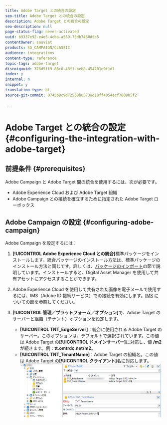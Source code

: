 ```yaml
---
title: Adobe Target との統合の設定
seo-title: Adobe Target との統合の設定
description: Adobe Target との統合の設定
seo-description: null
page-status-flag: never-activated
uuid: b9337e92-e4e5-4cba-a559-75db7460d5c5
contentOwner: sauviat
products: SG_CAMPAIGN/CLASSIC
audience: integrations
content-type: reference
topic-tags: adobe-target
discoiquuid: 378d5ff9-88c0-43f1-beb8-454701e9f1d1
index: y
internal: n
snippet: y
translation-type: ht
source-git-commit: 0745b9c9d72538b8573ad18ff4054ecf788905f2

---
```



# Adobe Target との統合の設定{#configuring-the-integration-with-adobe-target}

## 前提条件 {#prerequisites}

Adobe Campaign と Adobe Target 間の統合を使用するには、次が必要です。

* Adobe Experience Cloud および Adobe Target 組織
* Adobe Campaign との接続を確立するために指定された Adobe Target ローボックス

## Adobe Campaign の設定 {#configuring-adobe-campaign}

Adobe Campaign を設定するには：

1. **[!UICONTROL Adobe Experience Cloud との統合]**&#x200B;標準パッケージをインストールします。統合パッケージのインストール方法は、標準パッケージのインストール方法と同じです。詳しくは、[パッケージのインポート](../../platform/using/working-with-data-packages.md#importing-packages)の節で説明しています。インストールすると、Digital Asset Manager を使用して共有アセットにアクセスすることができます。
1. Adobe Experience Cloud を使用して共有された画像を電子メールで使用するには、IMS（Adobe ID 接続サービス）での接続を有効にします。[IMS](../../integrations/using/about-adobe-id.md) についての節を参照してください。
1. **[!UICONTROL 管理／プラットフォーム／オプション]**&#x200B;で、Adobe Target のサーバーと組織（テナント）オプションを設定します。

   * **[!UICONTROL TNT_EdgeServer]**：統合に使用される Adobe Target のサーバー。このオプションは、デフォルトで選択されています。この値は Adobe Target の&#x200B;**[!UICONTROL ドメインサーバー]**&#x200B;に対応し、値 **/m2** が続きます。例：**tt.omtrdc.net/m2**。
   * **[!UICONTROL TNT_TenantName]**：Adobe Target の組織名。この値は Adobe Target の&#x200B;**[!UICONTROL クライアント]**&#x200B;名に対応します。
   ![](assets/tar_options.png)

